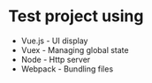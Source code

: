# Test project using

* Vue.js - UI display
* Vuex - Managing global state
* Node - Http server
* Webpack - Bundling files
